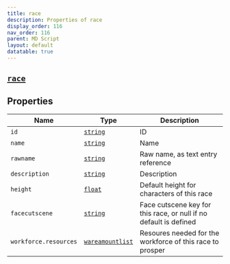 ```yaml
---
title: race
description: Properties of race
display_order: 116
nav_order: 116
parent: MD Script
layout: default
datatable: true
---
```


##  [`race`](./race.html) 


## Properties

| Name | Type | Description |
|------|------|-------------|
| `id` | [`string`](./string.html) | ID |
| `name` | [`string`](./string.html) | Name |
| `rawname` | [`string`](./string.html) | Raw name, as text entry reference |
| `description` | [`string`](./string.html) | Description |
| `height` | [`float`](./float.html) | Default height for characters of this race |
| `facecutscene` | [`string`](./string.html) | Face cutscene key for this race, or null if no default is defined |
| `workforce.resources` | [`wareamountlist`](./wareamountlist.html) | Resoures needed for the workforce of this race to prosper |



